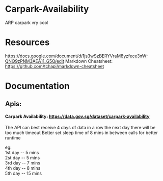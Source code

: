 # Carpark-Availability
ARP carpark vry cool

# Resources
https://docs.google.com/document/d/1js3wSzBERYVraM8yzfece3nW-QNQ9zPNM3AEA11_G5Q/edit
Markdown Cheatsheet: https://github.com/tchapi/markdown-cheatsheet

# Documentation
## Apis:
#### Carpark Availability: https://data.gov.sg/dataset/carpark-availability
The API can best receive 4 days of data in a row
the next day there will be too much timeout
Better set sleep time of 8 mins in between calls for better runtime

eg:<br /> 	1st day -- 5 mins<br />
	2st day -- 5 mins<br />
	3rd day -- 7 mins<br />
	4th day -- 8 mins<br />
	5th day -- 15 mins<br />
